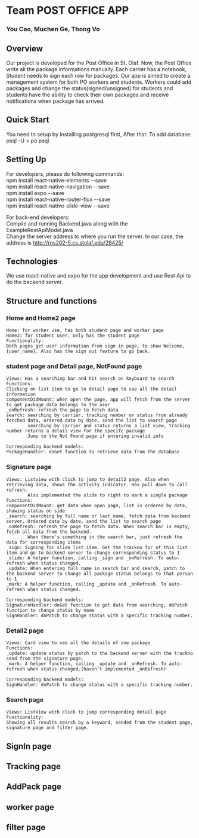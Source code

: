 # Team POST OFFICE APP
### You Cao, Muchen Ge, Thong Vo

## Overview
Our project is developed for the Post Office in St. Olaf. Now, the Post Office write all the package informations manually. Each carrier has a notebook,
Student needs to sign each row for packages. Our app is aimed to create a management system for both PO workers and students.
Workers could add packages and change the status(signed/unsigned) for students and students have the ability to check their own packages and receive notifications when package has arrived.

## Quick Start
You need to setup by installing postgresql first,
After that: To add database: psql -U <username> <databasename> > po.psql

## Setting Up
For developers, please do following commands: <br />
npm install react-native-elements --save <br />
npm install react-native-navigation --save <br />
npm install expo --save <br />
npm install react-native-router-flux --save <br />
npm install react-native-slide-view --save <br />

For back-end developers: <br />
Compile and running Backend.java along with the ExampleRestApiModel.java <br />
Change the server address to where you run the server. In our case, the address is http://rns202-5.cs.stolaf.edu/28425/ <br />

## Technologies
We use react-native and expo for the app development and use Rest Api to do the backend server.

## Structure and functions
### Home and Home2 page
    Home: for worker use, has both student page and worker page
    Home2: for student user, only has the student page
    Functionality:   
    Both pages get user information from sign in page, to show Welcome, {user_name}. Also has the sign out feature to go back.
### student page and Detail page, NotFound page
    Views: Has a searching bar and hit search on keyboard to search
    Functions:
    Clicking on list item to go to detail page to see all the detail information
    componentDidMount: when open the page, app will fetch from the server to get package data belongs to the user
    _onRefresh: refresh the page to fetch data
    search: searching by carrier, tracking number or status from already fetched data, ordered data by date, send the list to search page
            searching by carrier and status returns a list view, tracking number returns a detail view for the specifc package
            Jump to the Not Found page if entering invalid info
    
    Corresponding backend models:
    PackageHandler: doGet function to retrieve data from the database
            
### Signature page
    Views: Listview with click to jump to detail2 page. Also when retrieving data, shows the activity indicator. Has pull down to call refresh.
            Also implemented the slide to right to mark a single package
    Functions:
    componentDidMount: get data when open page, list is ordered by date, showing status on side
    _search: searching by full name or last name, fetch data from backend server. Ordered data by date, send the list to search page
    _onRefresh: refresh the page to fetch data. When search bar is empty, fetch all data from the backend.
            When there's something in the search bar, just refresh the data for corresponding items
    _sign: Signing for slide list item. Get the trackno for of this list item and go to backend server to change corresponding status to 1
    _slide: A helper function, calling _sign and _onRefresh. To auto-refresh when status changed.
    _update: When entering full name in search bar and search, patch to the backend server to change all package status belongs to that person to 1 
    _mark: A helper function, calling _update and _onRefresh. To auto-refresh when status changed.
    
    Corresponding backend models:
    SignatureHandler: doGet function to get data from searching, doPatch function to change status by name
    SignHandler: doPatch to change status with a specific tracking number.
    
### Detail2 page
    Views: Card view to see all the details of one package
    Functions:
    _update: update status by patch to the backend server with the trackno send from the signature page.
    _mark: A helper function, calling _update and _onRefresh. To auto-refresh when status changed.(haven't implemented _onRefresh)
    
    Corresponding backend models:
    SignHandler: doPatch to change status with a specific tracking number.
    
### Search page
    Views: ListView with click to jump corresponding detail page
    Functionality:
    Showing all results search by a keyword, sended from the student page, signature page and filter page.
    
## SignIn page

## Tracking page

## AddPack page

## worker page

## filter page
    